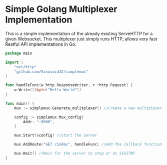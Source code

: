 # Simple Golang Multiplexer Implementation

This is a simple implementation of the already existing ServeHTTP for a given Websocket.
This multiplexer just simply runs HTTP, allows very fast Restful API implementations in Go.

```go
package main

import (
	"net/http"
	"github.com/Sinusoid42/simplemux"
)

func handleFunc(w http.ResponseWriter, r *http.Request) {
	w.Write([]byte("Hello World"))
}

func main() {
	mux := simplemux.Generate_mulitplexer() //Create a new multiplexer

	config := simplemux.Mux_config{
		Addr: ":9000",
	}

	mux.Start(&config) //Start the server

	mux.AddRoute("GET /index", handleFunc) //Add the callback function to the route

	mux.Wait() //Wait for the server to stop or on SIGITNT
}
```